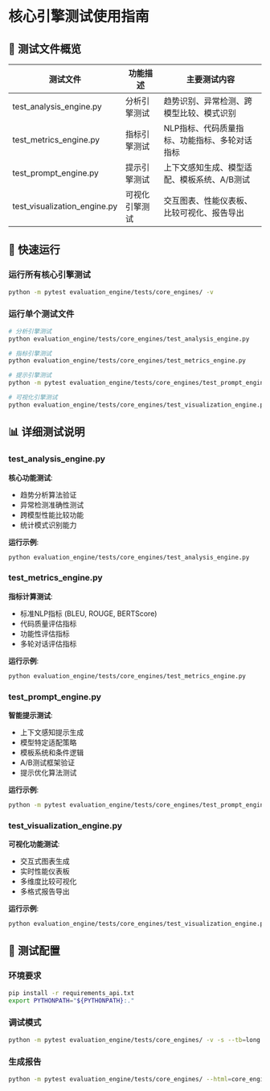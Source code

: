 # 核心引擎测试使用指南

## 🔧 测试文件概览

| 测试文件 | 功能描述 | 主要测试内容 |
|---------|----------|-------------|
| test_analysis_engine.py | 分析引擎测试 | 趋势识别、异常检测、跨模型比较、模式识别 |
| test_metrics_engine.py | 指标引擎测试 | NLP指标、代码质量指标、功能指标、多轮对话指标 |
| test_prompt_engine.py | 提示引擎测试 | 上下文感知生成、模型适配、模板系统、A/B测试 |
| test_visualization_engine.py | 可视化引擎测试 | 交互图表、性能仪表板、比较可视化、报告导出 |

## 🚀 快速运行

### 运行所有核心引擎测试
```bash
python -m pytest evaluation_engine/tests/core_engines/ -v
```

### 运行单个测试文件
```bash
# 分析引擎测试
python evaluation_engine/tests/core_engines/test_analysis_engine.py

# 指标引擎测试  
python evaluation_engine/tests/core_engines/test_metrics_engine.py

# 提示引擎测试
python -m pytest evaluation_engine/tests/core_engines/test_prompt_engine.py -v

# 可视化引擎测试
python evaluation_engine/tests/core_engines/test_visualization_engine.py
```

## 📊 详细测试说明

### test_analysis_engine.py
**核心功能测试**:
- 趋势分析算法验证
- 异常检测准确性测试
- 跨模型性能比较功能
- 统计模式识别能力

**运行示例**:
```bash
python evaluation_engine/tests/core_engines/test_analysis_engine.py
```

### test_metrics_engine.py
**指标计算测试**:
- 标准NLP指标 (BLEU, ROUGE, BERTScore)
- 代码质量评估指标
- 功能性评估指标
- 多轮对话评估指标

**运行示例**:
```bash
python evaluation_engine/tests/core_engines/test_metrics_engine.py
```

### test_prompt_engine.py
**智能提示测试**:
- 上下文感知提示生成
- 模型特定适配策略
- 模板系统和条件逻辑
- A/B测试框架验证
- 提示优化算法测试

**运行示例**:
```bash
python -m pytest evaluation_engine/tests/core_engines/test_prompt_engine.py -v
```

### test_visualization_engine.py
**可视化功能测试**:
- 交互式图表生成
- 实时性能仪表板
- 多维度比较可视化
- 多格式报告导出

**运行示例**:
```bash
python evaluation_engine/tests/core_engines/test_visualization_engine.py
```

## 🔧 测试配置

### 环境要求
```bash
pip install -r requirements_api.txt
export PYTHONPATH="${PYTHONPATH}:."
```

### 调试模式
```bash
python -m pytest evaluation_engine/tests/core_engines/ -v -s --tb=long
```

### 生成报告
```bash
python -m pytest evaluation_engine/tests/core_engines/ --html=core_engines_report.html
```